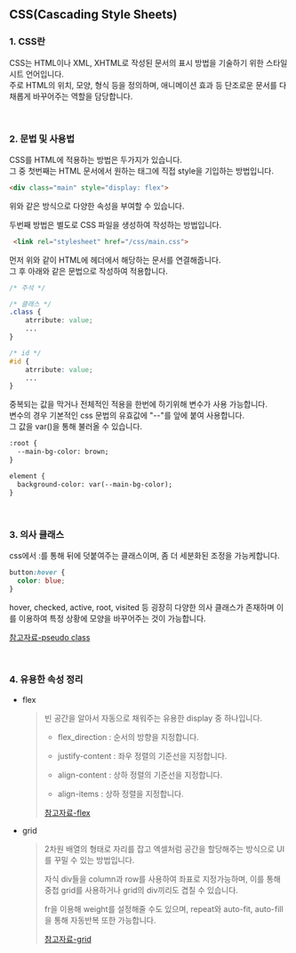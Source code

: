 ## CSS(Cascading Style Sheets)

### 1. CSS란

CSS는 HTML이나 XML, XHTML로 작성된 문서의 표시 방법을 기술하기 위한 스타일 시트 언어입니다.   
주로 HTML의 위치, 모양, 형식 등을 정의하며, 애니메이션 효과 등 단조로운 문서를 다채롭게 바꾸어주는 역할을 담당합니다. 

<br>

### 2. 문법 및 사용법

CSS를 HTML에 적용하는 방법은 두가지가 있습니다.  
그 중 첫번째는 HTML 문서에서 원하는 태그에 직접 style을 기입하는 방법입니다.  

```html
<div class="main" style="display: flex">
```
위와 같은 방식으로  다양한 속성을 부여할 수 있습니다.

두번째 방법은 별도로 CSS 파일을 생성하여 작성하는 방법입니다.

```html
 <link rel="stylesheet" href="/css/main.css">
```

먼저 위와 같이 HTML에 헤더에서 해당하는 문서를 연결해줍니다.  
그 후 아래와 같은 문법으로 작성하여 적용합니다.

```css
/* 주석 */

/* 클래스 */
.class {	
    atrribute: value;
    ...
}

/* id */
#id {	
    atrribute: value;
    ...
}
```

중복되는 값을 막거나 전체적인 적용을 한번에 하기위해 변수가 사용 가능합니다.  
변수의 경우 기본적인 css 문법의 유효값에 "--"를 앞에 붙여 사용합니다.   
그 값을 var()을 통해 불러올 수 있습니다.

```html
:root {
  --main-bg-color: brown;
}

element {
  background-color: var(--main-bg-color);
}
```

<br>

### 3. 의사 클래스

css에서 :를 통해 뒤에 덧붙여주는 클래스이며, 좀 더 세분화된 조정을 가능케합니다.

```css
button:hover {
  color: blue;
}
```

hover, checked, active, root, visited 등 굉장히 다양한 의사 클래스가 존재하며 이를 이용하여 특정 상황에 모양을 바꾸어주는 것이 가능합니다.

[참고자료-pseudo class](https://developer.mozilla.org/ko/docs/Web/CSS/Pseudo-classes)

<br>

### 4. 유용한 속성 정리

* flex

  > 빈 공간을 알아서 자동으로 채워주는 유용한 display 중 하나입니다.
  >
  > - flex_direction : 순서의 방향을 지정합니다.
  >
  > - justify-content : 좌우 정렬의 기준선을 지정합니다.
  >
  > - align-content : 상하 정렬의 기준선을 지정합니다.
  >
  > - align-items : 상하 정렬을 지정합니다.
  >
  > [참고자료-flex](https://developer.mozilla.org/ko/docs/Web/CSS/CSS_Flexible_Box_Layout/Basic_Concepts_of_Flexbox)

* grid

  > 2차원 배열의 형태로 자리를 잡고 엑셀처럼 공간을 할당해주는 방식으로 UI를 꾸밀 수 있는 방법입니다.
  >
  > 자식 div들을 column과 row를 사용하여 좌표로 지정가능하며, 이를 통해 중첩 grid를 사용하거나 grid의 div끼리도 겹칠 수 있습니다. 
  >
  > fr을 이용해 weight를 설정해줄 수도 있으며, repeat와 auto-fit, auto-fill을 통해 자동반복 또한 가능합니다.
  >
  > [참고자료-grid](https://developer.mozilla.org/ko/docs/Web/CSS/CSS_Grid_Layout/Basic_concepts_of_grid_layout)

